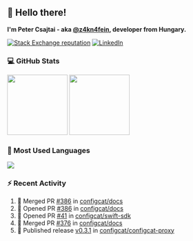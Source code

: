 ## 👋 Hello there!

**I'm Peter Csajtai - aka [@z4kn4fein](https://github.com/z4kn4fein), developer from Hungary.**

[![Stack Exchange reputation](https://img.shields.io/stackexchange/stackoverflow/r/8700582?color=orange&label=reputation&logo=stackoverflow&style=for-the-badge)](https://stackoverflow.com/users/8700582)
[![LinkedIn](https://img.shields.io/badge/linkedin-%230077B5.svg?style=for-the-badge&logo=linkedin&logoColor=white)](https://www.linkedin.com/in/csajtai-p%C3%A9ter-45395341/)

### 💻 GitHub Stats

<div>
  <img height="140px" src="https://github-readme-stats-pcsajtai.vercel.app/api?username=z4kn4fein&show_icons=true&hide_border=true&count_private=true&custom_title=Stats&theme=dracula&line_height=24&hide_title=true">
  <img height="140px" src="https://streak-stats.demolab.com?user=z4kn4fein&theme=dracula&hide_border=true">
  
</div>

### :toolbox: Most Used Languages

<img src="https://github-readme-stats-pcsajtai.vercel.app/api/top-langs/?username=z4kn4fein&theme=dracula&hide_border=true&layout=compact&langs_count=8&hide_title=true">

### :zap: Recent Activity

<!--START_SECTION:activity-->
1. 🎉 Merged PR [#386](https://github.com/configcat/docs/pull/386) in [configcat/docs](https://github.com/configcat/docs)
2. 💪 Opened PR [#386](https://github.com/configcat/docs/pull/386) in [configcat/docs](https://github.com/configcat/docs)
3. 💪 Opened PR [#41](https://github.com/configcat/swift-sdk/pull/41) in [configcat/swift-sdk](https://github.com/configcat/swift-sdk)
4. 🎉 Merged PR [#376](https://github.com/configcat/docs/pull/376) in [configcat/docs](https://github.com/configcat/docs)
5. 🚀 Published release [v0.3.1](https://github.com/configcat/configcat-proxy/releases/tag/v0.3.1) in [configcat/configcat-proxy](https://github.com/configcat/configcat-proxy)
<!--END_SECTION:activity-->

